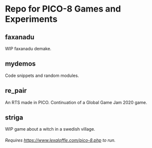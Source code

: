 # Repo for PICO-8 Games and Experiments  

## faxanadu
WIP faxanadu demake.

## mydemos
Code snippets and random modules.

## re_pair
An RTS made in PICO. Continuation of a Global Game Jam 2020 game.

## striga
WIP game about a witch in a swedish village. 
  
###### Requires https://www.lexaloffle.com/pico-8.php to run.

